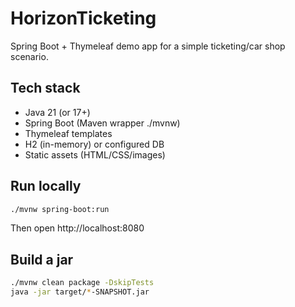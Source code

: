 # HorizonTicketing

Spring Boot + Thymeleaf demo app for a simple ticketing/car shop scenario.

## Tech stack
- Java 21 (or 17+)
- Spring Boot (Maven wrapper ./mvnw)
- Thymeleaf templates
- H2 (in-memory) or configured DB
- Static assets (HTML/CSS/images)

## Run locally
```bash
./mvnw spring-boot:run
```
Then open http://localhost:8080

## Build a jar
```bash
./mvnw clean package -DskipTests
java -jar target/*-SNAPSHOT.jar
```
